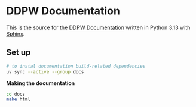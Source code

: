 # DDPW Documentation

This is the source for the [DDPW Documentation](https://ddpw.projects.sujal.tv)
written in Python 3.13 with [Sphinx](https://www.sphinx-doc.org/en/master/).

## Set up

```bash
# to instal documentation build-related dependencies
uv sync --active --group docs
```

**Making the documentation**

```bash
cd docs
make html
```
